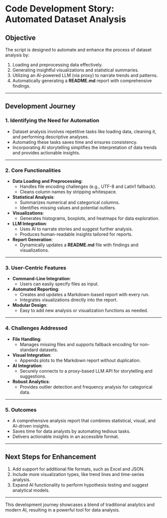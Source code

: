 # Code Development Story: Automated Dataset Analysis

## Objective

The script is designed to automate and enhance the process of dataset analysis by:
1. Loading and preprocessing data effectively.
2. Generating insightful visualizations and statistical summaries.
3. Utilizing an AI-powered LLM (via proxy) to narrate trends and patterns.
4. Automatically generating a **README.md** report with comprehensive findings.

---

## Development Journey

### 1. Identifying the Need for Automation
- Dataset analysis involves repetitive tasks like loading data, cleaning it, and performing descriptive analyses.
- Automating these tasks saves time and ensures consistency.
- Incorporating AI storytelling simplifies the interpretation of data trends and provides actionable insights.

---

### 2. Core Functionalities
- **Data Loading and Preprocessing**:
  - Handles file encoding challenges (e.g., UTF-8 and Latin1 fallback).
  - Cleans column names by stripping whitespace.
- **Statistical Analysis**:
  - Summarizes numerical and categorical columns.
  - Identifies missing values and potential outliers.
- **Visualizations**:
  - Generates histograms, boxplots, and heatmaps for data exploration.
- **LLM Integration**:
  - Uses AI to narrate stories and suggest further analysis.
  - Produces human-readable insights tailored for reports.
- **Report Generation**:
  - Dynamically updates a **README.md** file with findings and visualizations.

---

### 3. User-Centric Features
- **Command-Line Integration**:
  - Users can easily specify files as input.
- **Automated Reporting**:
  - Creates and updates a Markdown-based report with every run.
  - Integrates visualizations directly into the report.
- **Modular Design**:
  - Easy to add new analysis or visualization functions as needed.

---

### 4. Challenges Addressed
- **File Handling**:
  - Manages missing files and supports fallback encoding for non-standard datasets.
- **Visual Integration**:
  - Appends plots to the Markdown report without duplication.
- **AI Integration**:
  - Securely connects to a proxy-based LLM API for storytelling and suggestions.
- **Robust Analytics**:
  - Provides outlier detection and frequency analysis for categorical data.

---

### 5. Outcomes
- A comprehensive analysis report that combines statistical, visual, and AI-driven insights.
- Saves time for data analysts by automating tedious tasks.
- Delivers actionable insights in an accessible format.

---

## Next Steps for Enhancement
1. Add support for additional file formats, such as Excel and JSON.
2. Include more visualization types, like trend lines and time-series analysis.
3. Expand AI functionality to perform hypothesis testing and suggest analytical models.

---

This development journey showcases a blend of traditional analytics and modern AI, resulting in a powerful tool for data analysis.


